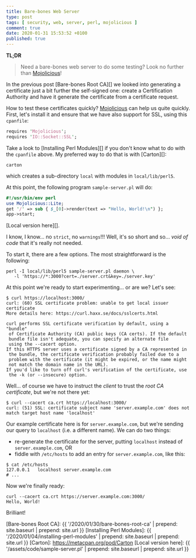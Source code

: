 ```yaml
---
title: Bare-bones Web Server
type: post
tags: [ security, web, server, perl, mojolicious ]
comment: true
date: 2020-01-31 15:53:52 +0100
published: true
---
```


**TL;DR**

> Need a bare-bones web server to do some testing? Look no further than
> [Mojolicious][]!

In the previous post [Bare-bones Root CA][] we looked into generating a
certificate just a bit further the self-signed one: create a Certification
Authority and have it generate the certificate from a certificate request.

How to test these certificates quickly? [Mojolicious][] can help us quite
quickly. First, let's install it and ensure that we have also support for
SSL, using this `cpanfile`:

```perl
requires 'Mojolicious';
requires 'IO::Socket::SSL';
```

Take a look to [Installing Perl Modules][] if you don't know what to do with
the `cpanfile` above. My preferred way to do that is with [Carton][]:

```shell
carton
```

which creates a sub-directory `local` with modules in `local/lib/perl5`.

At this point, the following program `sample-server.pl` will do:

```perl
#!/usr/bin/env perl
use Mojolicious::Lite;
get '/' => sub { $_[0]->render(text => "Hello, World!\n") };
app->start;
```

[Local version here][].

I know, I know... no `strict`, no `warnings`!!! Well, it's so short and
so... *void of code* that it's really not needed.

To start it, there are a few options. The most straightforward is the
following:

```shell
perl -I local/lib/perl5 sample-server.pl daemon \
   -l 'https://*:3000?cert=./server.crt&key=./server.key'
```

At this point we're ready to start experimenting... or are we? Let's see:

```shell
$ curl https://localhost:3000/
curl: (60) SSL certificate problem: unable to get local issuer certificate
More details here: https://curl.haxx.se/docs/sslcerts.html

curl performs SSL certificate verification by default, using a "bundle"
 of Certificate Authority (CA) public keys (CA certs). If the default
 bundle file isn't adequate, you can specify an alternate file
 using the --cacert option.
If this HTTPS server uses a certificate signed by a CA represented in
 the bundle, the certificate verification probably failed due to a
 problem with the certificate (it might be expired, or the name might
 not match the domain name in the URL).
If you'd like to turn off curl's verification of the certificate, use
 the -k (or --insecure) option.
```

Well... of course we have to instruct the *client* to trust the *root CA
certificate*, but we're not there yet:

```shell
$ curl --cacert ca.crt https://localhost:3000/
curl: (51) SSL: certificate subject name 'server.example.com' does not match target host name 'localhost'
```

Our example certificate here is for `server.example.com`, but we're sending
our query to `localhost` (i.e. a different name). We can do two things:

- re-generate the certificate for the server, putting `localhost` instead of
  `server.example.com`, OR
- fiddle with `/etc/hosts` to add an entry for `server.example.com`, like
  this:

```shell
$ cat /etc/hosts
127.0.0.1	localhost server.example.com
# ...
```

Now we're finally ready:

```shell
curl --cacert ca.crt https://server.example.com:3000/
Hello, World!
```

Brilliant!

[Mojo]: https://metacpan.org/pod/Mojo
[Mojolicious]: https://metacpan.org/pod/Mojolicious
[Bare-bones Root CA]: {{ '/2020/01/30/bare-bones-root-ca' | prepend: site.baseurl | prepend: site.url }}
[Installing Perl Modules]: {{ '/2020/01/04/installing-perl-modules' | prepend: site.baseurl | prepend: site.url }}
[Carton]: https://metacpan.org/pod/Carton
[Local version here]: {{ '/assets/code/sample-server.pl' | prepend: site.baseurl | prepend: site.url }}
